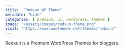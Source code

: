 ```yaml
---
title:  "Redxun WP Theme"
metadate: "hide"
categories: [ premium, ui, wordpress, themes ]
image: "/assets/images/redxun-theme.png"
visit: "https://www.wowthemes.net/themes/redxun/"
---
```

Redxun is a Premium WordPress Themes for bloggers.
